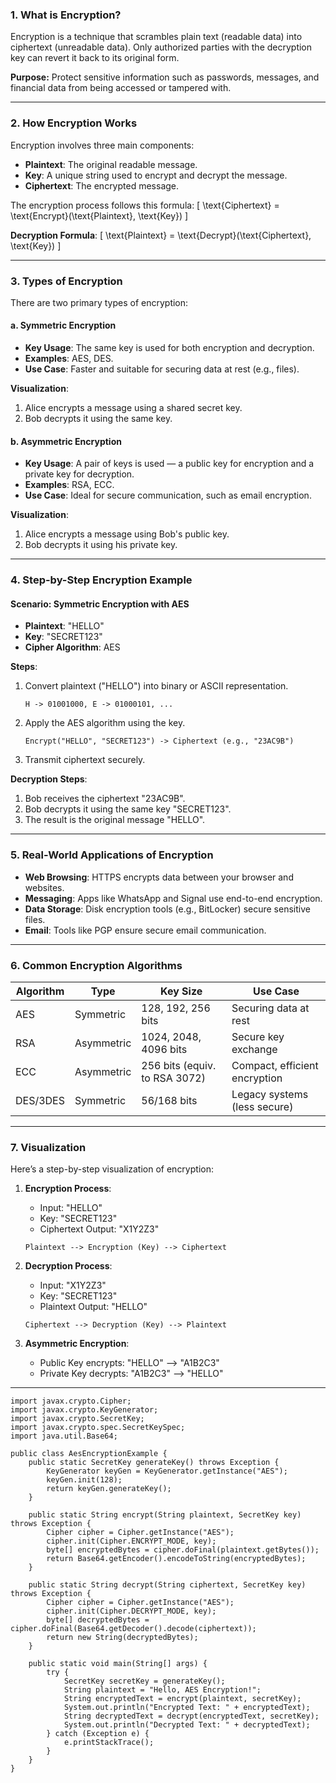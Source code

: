

### 1. **What is Encryption?**
Encryption is a technique that scrambles plain text (readable data) into ciphertext (unreadable data). Only authorized parties with the decryption key can revert it back to its original form.

**Purpose:** Protect sensitive information such as passwords, messages, and financial data from being accessed or tampered with.

---

### 2. **How Encryption Works**
Encryption involves three main components:
- **Plaintext**: The original readable message.
- **Key**: A unique string used to encrypt and decrypt the message.
- **Ciphertext**: The encrypted message.

The encryption process follows this formula:
\[
\text{Ciphertext} = \text{Encrypt}(\text{Plaintext}, \text{Key})
\]

**Decryption Formula**:
\[
\text{Plaintext} = \text{Decrypt}(\text{Ciphertext}, \text{Key})
\]

---

### 3. **Types of Encryption**
There are two primary types of encryption:
#### a. **Symmetric Encryption**
- **Key Usage**: The same key is used for both encryption and decryption.
- **Examples**: AES, DES.
- **Use Case**: Faster and suitable for securing data at rest (e.g., files).

**Visualization**:
1. Alice encrypts a message using a shared secret key.
2. Bob decrypts it using the same key.

#### b. **Asymmetric Encryption**
- **Key Usage**: A pair of keys is used — a public key for encryption and a private key for decryption.
- **Examples**: RSA, ECC.
- **Use Case**: Ideal for secure communication, such as email encryption.

**Visualization**:
1. Alice encrypts a message using Bob's public key.
2. Bob decrypts it using his private key.

---

### 4. **Step-by-Step Encryption Example**

#### Scenario: Symmetric Encryption with AES
- **Plaintext**: "HELLO"
- **Key**: "SECRET123"
- **Cipher Algorithm**: AES

**Steps**:
1. Convert plaintext ("HELLO") into binary or ASCII representation.
   ```
   H -> 01001000, E -> 01000101, ...
   ```
2. Apply the AES algorithm using the key.
   ```
   Encrypt("HELLO", "SECRET123") -> Ciphertext (e.g., "23AC9B")
   ```
3. Transmit ciphertext securely.

**Decryption Steps**:
1. Bob receives the ciphertext "23AC9B".
2. Bob decrypts it using the same key "SECRET123".
3. The result is the original message "HELLO".

---

### 5. **Real-World Applications of Encryption**
- **Web Browsing**: HTTPS encrypts data between your browser and websites.
- **Messaging**: Apps like WhatsApp and Signal use end-to-end encryption.
- **Data Storage**: Disk encryption tools (e.g., BitLocker) secure sensitive files.
- **Email**: Tools like PGP ensure secure email communication.

---

### 6. **Common Encryption Algorithms**
| Algorithm   | Type         | Key Size        | Use Case                      |
|-------------|--------------|-----------------|-------------------------------|
| AES         | Symmetric    | 128, 192, 256 bits | Securing data at rest         |
| RSA         | Asymmetric   | 1024, 2048, 4096 bits | Secure key exchange          |
| ECC         | Asymmetric   | 256 bits (equiv. to RSA 3072) | Compact, efficient encryption |
| DES/3DES    | Symmetric    | 56/168 bits     | Legacy systems (less secure)  |

---

### 7. **Visualization**

Here’s a step-by-step visualization of encryption:

1. **Encryption Process**:
   - Input: "HELLO"
   - Key: "SECRET123"
   - Ciphertext Output: "X1Y2Z3"

   ```
   Plaintext --> Encryption (Key) --> Ciphertext
   ```

2. **Decryption Process**:
   - Input: "X1Y2Z3"
   - Key: "SECRET123"
   - Plaintext Output: "HELLO"

   ```
   Ciphertext --> Decryption (Key) --> Plaintext
   ```

3. **Asymmetric Encryption**:
   - Public Key encrypts: "HELLO" --> "A1B2C3"
   - Private Key decrypts: "A1B2C3" --> "HELLO"

---




                             

```
import javax.crypto.Cipher;
import javax.crypto.KeyGenerator;
import javax.crypto.SecretKey;
import javax.crypto.spec.SecretKeySpec;
import java.util.Base64;

public class AesEncryptionExample {
    public static SecretKey generateKey() throws Exception {
        KeyGenerator keyGen = KeyGenerator.getInstance("AES");
        keyGen.init(128);
        return keyGen.generateKey();
    }

    public static String encrypt(String plaintext, SecretKey key) throws Exception {
        Cipher cipher = Cipher.getInstance("AES");
        cipher.init(Cipher.ENCRYPT_MODE, key);
        byte[] encryptedBytes = cipher.doFinal(plaintext.getBytes());
        return Base64.getEncoder().encodeToString(encryptedBytes);
    }

    public static String decrypt(String ciphertext, SecretKey key) throws Exception {
        Cipher cipher = Cipher.getInstance("AES");
        cipher.init(Cipher.DECRYPT_MODE, key);
        byte[] decryptedBytes = cipher.doFinal(Base64.getDecoder().decode(ciphertext));
        return new String(decryptedBytes);
    }

    public static void main(String[] args) {
        try {
            SecretKey secretKey = generateKey();
            String plaintext = "Hello, AES Encryption!";
            String encryptedText = encrypt(plaintext, secretKey);
            System.out.println("Encrypted Text: " + encryptedText);
            String decryptedText = decrypt(encryptedText, secretKey);
            System.out.println("Decrypted Text: " + decryptedText);
        } catch (Exception e) {
            e.printStackTrace();
        }
    }
}
```
